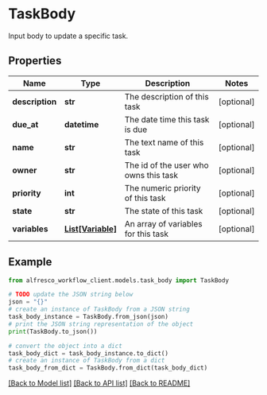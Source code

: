 # TaskBody

Input body to update a specific task. 

## Properties

Name | Type | Description | Notes
------------ | ------------- | ------------- | -------------
**description** | **str** | The description of this task | [optional] 
**due_at** | **datetime** | The date time this task is due | [optional] 
**name** | **str** | The text name of this task | [optional] 
**owner** | **str** | The id of the user who owns this task | [optional] 
**priority** | **int** | The numeric priority of this task | [optional] 
**state** | **str** | The state of this task | [optional] 
**variables** | [**List[Variable]**](Variable.md) | An array of variables for this task | [optional] 

## Example

```python
from alfresco_workflow_client.models.task_body import TaskBody

# TODO update the JSON string below
json = "{}"
# create an instance of TaskBody from a JSON string
task_body_instance = TaskBody.from_json(json)
# print the JSON string representation of the object
print(TaskBody.to_json())

# convert the object into a dict
task_body_dict = task_body_instance.to_dict()
# create an instance of TaskBody from a dict
task_body_from_dict = TaskBody.from_dict(task_body_dict)
```
[[Back to Model list]](../README.md#documentation-for-models) [[Back to API list]](../README.md#documentation-for-api-endpoints) [[Back to README]](../README.md)


